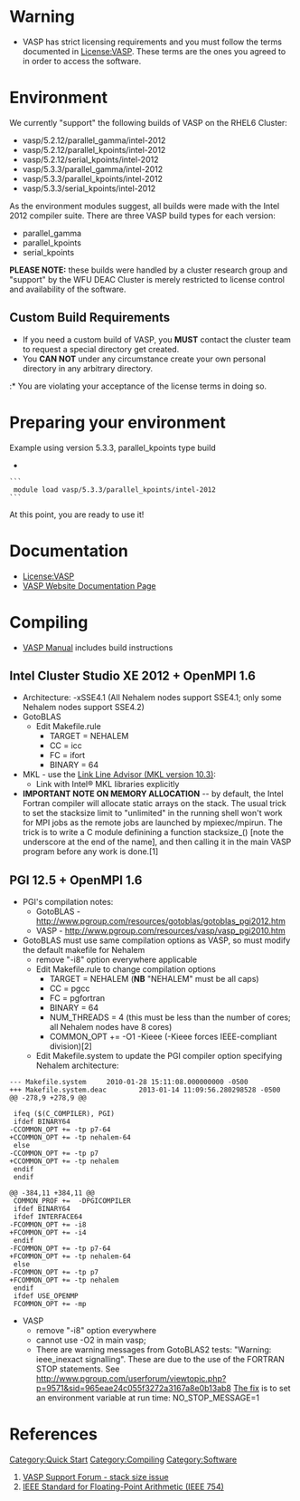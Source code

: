 # Warning

  - VASP has strict licensing requirements and you must follow the terms
    documented in [License:VASP](License:VASP "wikilink"). These terms
    are the ones you agreed to in order to access the software.

# Environment

We currently "support" the following builds of VASP on the RHEL6
Cluster:

  - vasp/5.2.12/parallel_gamma/intel-2012
  - vasp/5.2.12/parallel_kpoints/intel-2012
  - vasp/5.2.12/serial_kpoints/intel-2012
  - vasp/5.3.3/parallel_gamma/intel-2012
  - vasp/5.3.3/parallel_kpoints/intel-2012
  - vasp/5.3.3/serial_kpoints/intel-2012

As the environment modules suggest, all builds were made with the Intel
2012 compiler suite. There are three VASP build types for each version:

  - parallel_gamma
  - parallel_kpoints
  - serial_kpoints

**PLEASE NOTE:** these builds were handled by a cluster research group
and "support" by the WFU DEAC Cluster is merely restricted to license
control and availability of the software.

## Custom Build Requirements

  - If you need a custom build of VASP, you **MUST** contact the cluster
    team to request a special directory get created.
  - You **CAN NOT** under any circumstance create your own personal
    directory in any arbitrary directory.

:\* You are violating your acceptance of the license terms in doing so.

# Preparing your environment

Example using version 5.3.3, parallel_kpoints type build

  -

    ```
     module load vasp/5.3.3/parallel_kpoints/intel-2012
    ```

At this point, you are ready to use it\!

# Documentation

  - [License:VASP](License:VASP "wikilink")
  - [VASP Website Documentation
    Page](https://www.vasp.at/index.php/documentation)

# Compiling

  - [VASP Manual](http://cms.mpi.univie.ac.at/vasp/vasp/vasp.html)
    includes build instructions

## Intel Cluster Studio XE 2012 + OpenMPI 1.6

  - Architecture: -xSSE4.1 (All Nehalem nodes support SSE4.1; only some
    Nehalem nodes support SSE4.2)
  - GotoBLAS
      - Edit Makefile.rule
          - TARGET = NEHALEM
          - CC = icc
          - FC = ifort
          - BINARY = 64
  - MKL - use the [Link Line Advisor (MKL
    version 10.3)](http://software.intel.com/sites/products/mkl/):
      - Link with Intel® MKL libraries explicitly
  - **IMPORTANT NOTE ON MEMORY ALLOCATION** -- by default, the Intel
    Fortran compiler will allocate static arrays on the stack. The usual
    trick to set the stacksize limit to "unlimited" in the running shell
    won't work for MPI jobs as the remote jobs are launched by
    mpiexec/mpirun. The trick is to write a C module definining a
    function stacksize_() \[note the underscore at the end of the
    name\], and then calling it in the main VASP program before any work
    is done.\[1\]

## PGI 12.5 + OpenMPI 1.6

  - PGI's compilation notes:
      - GotoBLAS -
        <http://www.pgroup.com/resources/gotoblas/gotoblas_pgi2012.htm>
      - VASP - <http://www.pgroup.com/resources/vasp/vasp_pgi2010.htm>
  - GotoBLAS must use same compilation options as VASP, so must modify
    the default makefile for Nehalem
      - remove "-i8" option everywhere applicable
      - Edit Makefile.rule to change compilation options
          - TARGET = NEHALEM (**NB** "NEHALEM" must be all caps)
          - CC = pgcc
          - FC = pgfortran
          - BINARY = 64
          - NUM_THREADS = 4 (this must be less than the number of
            cores; all Nehalem nodes have 8 cores)
          - COMMON_OPT += -O1 -Kieee (-Kieee forces IEEE-compliant
            division)\[2\]
      - Edit Makefile.system to update the PGI compiler option
        specifying Nehalem architecture:

<!-- end list -->

    --- Makefile.system     2010-01-28 15:11:08.000000000 -0500
    +++ Makefile.system.deac        2013-01-14 11:09:56.280298528 -0500
    @@ -278,9 +278,9 @@

     ifeq ($(C_COMPILER), PGI)
     ifdef BINARY64
    -CCOMMON_OPT += -tp p7-64
    +CCOMMON_OPT += -tp nehalem-64
     else
    -CCOMMON_OPT += -tp p7
    +CCOMMON_OPT += -tp nehalem
     endif
     endif

    @@ -384,11 +384,11 @@
     COMMON_PROF +=  -DPGICOMPILER
     ifdef BINARY64
     ifdef INTERFACE64
    -FCOMMON_OPT += -i8
    +FCOMMON_OPT += -i4
     endif
    -FCOMMON_OPT += -tp p7-64
    +FCOMMON_OPT += -tp nehalem-64
     else
    -FCOMMON_OPT += -tp p7
    +FCOMMON_OPT += -tp nehalem
     endif
     ifdef USE_OPENMP
     FCOMMON_OPT += -mp

  - VASP
      - remove "-i8" option everywhere
      - cannot use -O2 in main vasp;
      - There are warning messages from GotoBLAS2 tests: "Warning:
        ieee_inexact signalling". These are due to the use of the
        FORTRAN STOP statements. See
        <http://www.pgroup.com/userforum/viewtopic.php?p=9571&sid=965eae24c055f3272a3167a8e0b13ab8>
        [The
        fix](http://www.pgroup.com/userforum/viewtopic.php?t=2971&sid=b52789b7de53e224d5db0ab0e35aa2a5)
        is to set an environment variable at run time:
        NO_STOP_MESSAGE=1

# References

<references/>

[Category:Quick Start](Category:Quick_Start "wikilink")
[Category:Compiling](Category:Compiling "wikilink")
[Category:Software](Category:Software "wikilink")

1.  [VASP Support Forum - stack size
    issue](http://cms.mpi.univie.ac.at/vasp-forum/forum_viewtopic.php?3.12119)
2.  [IEEE Standard for Floating-Point Arithmetic
    (IEEE 754)](http://en.wikipedia.org/wiki/IEEE_floating_point)
